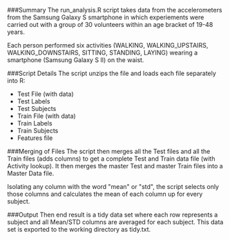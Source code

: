 ###Summary
The run_analysis.R script takes data from the accelerometers from the Samsung Galaxy S smartphone in which experiements were carried out with a group of 30 volunteers within an age bracket of 19-48 years. 

Each person performed six activities (WALKING, WALKING_UPSTAIRS, WALKING_DOWNSTAIRS, SITTING, STANDING, LAYING) wearing a smartphone (Samsung Galaxy S II) on the waist. 

###Script Details
The script unzips the file and loads each file separately into R:

- Test File (with data)
- Test Labels
- Test Subjects
- Train File (with data)
- Train Labels
- Train Subjects
- Features file

###Merging of Files
The script then merges all the Test files and all the Train files (adds columns) to get a complete Test and Train data file (with Activity lookup).  It then merges the master Test and master Train files into a Master Data file.

Isolating any column with the word "mean" or "std", the script selects only those columns and calculates the mean of each column up for every subject.

###Output
Then end result is a tidy data set where each row represents a subject and all Mean/STD columns are averaged for each subject.  This data set is exported to the working directory as tidy.txt.